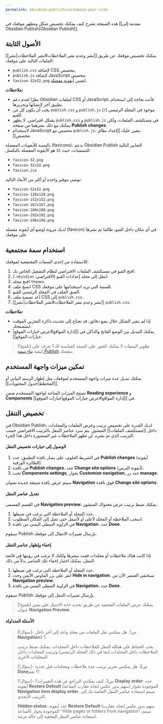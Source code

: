 ```yaml
---
permalink: obsidian-publish/customize-your-site
---
```


هذه الصفحة تشرح كيف يمكنك تخصيص شكل ومظهر موقعك في [[مقدمة إلى Obsidian Publish|Obsidian Publish]].

## الأصول الثابتة

يمكنك تخصيص موقعك عن طريق [[نشر وعدم نشر الملاحظات#نشر الملاحظات|نشر]] الملفات التالية على موقعك:

- `publish.css` لإضافة CSS مخصص.
- `publish.js` لإضافة JavaScript مخصص.
- `favicon-32x32.png` لتعيين [أيقونة مفضلة](https://en.wikipedia.org/wiki/Favicon).

**ملاحظات:**

- نظرًا لعدم دعم Obsidian لملفات CSS أو JavaScript، فأنت بحاجة إلى استخدام تطبيق آخر لإنشائها وتحريرها.
- يجب أن يكون كل من `publish.css` و `publish.js` موجود في المجلد الرئيسي (`/`) للقبو.
- بشكل افتراضي، لا يظهر `publish.css` و `publish.js` في مستكشف الملفات، ولكن يمكنك مع ذلك نشرهما من صفحة **Publish changes**.
- لاستخدام JavaScript مخصص مع `publish.js`، يتعين عليك [[إعداد نطاق مخصص]].

بالنسبة للأيقونات المفضلة (favicons)، يدعم Obsidian Publish التعابير التالية للتسميات، حيث `32` هو الأيقونة المفضلة بالبكسل:

- `favicon-32.png`
- `favicon-32x32.png`
- `favicon.ico`

نوصي بتوفير واحدة أو أكثر من الأبعاد التالية:

- `favicon-32x32.png`
- `favicon-128x128.png`
- `favicon-152x152.png`
- `favicon-167x167.png`
- `favicon-180x180.png`
- `favicon-192x192.png`
- `favicon-196x196.png`

لديك مرونة لوضع أي أيقونة مفضلة (favicon) في أي مكان داخل القبو، طالما تم نشرها على موقعك.

## استخدام سمة مجتمعية

للاستفادة من إحدى السمات المجتمعية لموقعك:

1. افتح القبو في مستكشف الملفات الافتراضي لنظام التشغيل الخاص بك.
2. انتقل إلى مجلد إعدادات القبو (الافتراضي: <code dir="ltr">.obsidian</code>).
3. افتح مجلد `themes`.
4. انسخ ملف CSS للسمة التي تريد استخدامها على موقعك.
5. الصق الملف في المجلد الرئيسي للقبو.
6. أعد تسمية ملف CSS إلى `publish.css`.
7. [[نشر وعدم نشر الملاحظات#نشر الملاحظات|نشر]] `publish.css`.

**ملاحظات:**

- إذا لم يتغير الشكل خلال بضع دقائق، قد تحتاج إلى تحديث ذاكرة التخزين المؤقت لمتصفحك.
- يمكنك التبديل بين الوضع الفاتح والداكن في [[إدارة المواقع#عرض خيارات الموقع|خيارات الموقع]].

> [!تلميح] تطوير السمات
> لا يمكنك العثور على السمة المناسبة لك؟ تعرف على كيفية [بناء سمة Publish](https://docs.obsidian.md/Themes/Obsidian+Publish+themes/Build+a+Publish+theme) بنفسك.

## تمكين ميزات واجهة المستخدم

يمكنك تبديل عدة ميزات واجهة المستخدم لموقعك، مثل إظهار الرسم البياني أو [[المخطط|جدول المحتويات]].

تصفح الميزات المتاحة لواجهة المستخدم ضمن **Reading experience** و **Components** في [[إدارة المواقع#عرض خيارات الموقع|خيارات الموقع]].

## تخصيص التنقل

في Obsidian Publish، لديك القدرة على تخصيص ترتيب وعرض الملفات والمجلدات داخل [[مستكشف الملفات]] المنشور. يتم سرد عناصر التنقل بالترتيب الافتراضي حسب الترتيب الذي تم نشره. لن تظهر الملاحظات غير المنشورة داخل هذا الجزء.

#### الوصول إلى خيارات تخصيص التنقل

1. في الشريط العلوي، على يسار نافذة التطبيق، حدد **Publish changes** (أيقونة الطائرة الورقية).
2. في نافذة **Publish changes**، حدد **Change site options** (أيقونة الترس).
3. تحت **Components settings**, بجوار **Customize navigation**, حدد زر **manage**.

سيتم عرض نافذة منبثقة جديدة بعنوان **Navigation** فوق نافذة **Change site options**.

#### تعديل عناصر التنقل

في القسم المسمى **Navigation preview**، يمكنك ضبط ترتيب عرض محتواك المنشور.

1. حدد المجلد أو الملاحظة التي ترغب في ضبطها.
2. اسحب الملاحظة أو المجلد لأعلى أو لأسفل حتى تصل إلى المكان المطلوب.
3. في الزاوية السفلى اليمنى من نافذة **Navigation**، حدد **Done**.

سيقوم Publish بإرسال تغييرات الانتقال إلى موقعك.

#### إخفاء وإظهار عناصر التنقل

إذا كانت هناك ملاحظات أو مجلدات قمت بنشرها ولكنك لا ترغب في رؤيتها في قائمة التنقل، يمكنك اختيار إخفاء تلك العناصر بدلاً من ذلك.

1. حدد المجلد أو الملاحظة التي ترغب في ضبطها.
2. انقر على بزر الماوس الأيمن وحدد **Hide in navigation**. سيختفي العنصر الآن من **Navigation preview**.
3. في الزاوية السفلى اليمنى من نافذة **Navigation**، حدد **Done**.

سيقوم Publish بإرسال تغييرات التنقل إلى موقعك.

> [!تلميح] يمكنك عرض الملفات المخفية عن طريق تحديد خانة الاختيار على يمين عنوان **Navigation Preview**.

#### الأسئلة المتداولة

> [!سؤال]- س1. هل يمكنني نقل الملفات من مجلد واحد إلى آخر داخل **Navigation**؟
> لا.
>
> يجب الحفاظ على هيكلة التنقل للملاحظات داخل المجلدات. يمكنك ضبط ترتيب الملاحظات داخل المجلدات (بما في ذلك المجلد الرئيسي) وترتيب المجلدات داخل المجلدات الأخرى.

> [!سؤال]- س2. هل يمكنني تحرير ترتيب عدة ملاحظات ومجلدات قبل تحديد **Done**؟
> نعم!

> [!سؤال]- س3. كيف يمكنني التراجع عن هذه التغييرات؟
> **Display order**: حدد أيقونة **Restore Default** (سهم يدور عكس اتجاه عقارب الساعة) الموجودة بجوار **Navigation item display order**. سيتم استعادة عناصر التنقل الخاصة بك إلى الترتيب الأبجدي.
>
> **Hidden status**: حدد أيقونة **Restore Default** (سهم يدور عكس اتجاه عقارب الساعة) الموجودة بجوار "Hide pages or folders from navigation". سيتم استعادة عناصر التنقل المخفية إلى حالة مرئية.
